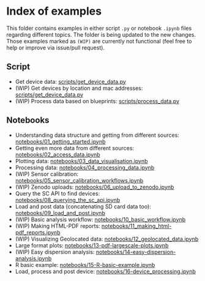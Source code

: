 # Index of examples

This folder contains examples in either script `.py` or notebook `.ipynb` files regarding different topics. The folder is being updated to the new changes. Those examples marked as `(WIP)` are currently not functional (feel free to help or improve via issue/pull request).

## Script

- Get device data: [scripts/get_device_data.py](scripts/get_device_data.py)
- (WIP) Get devices by location and mac addresses: [scripts/get_device_data.py](scripts/get_device_macs.py)
- (WIP) Process data based on blueprints: [scripts/process_data.py](scripts/process_data.py)

## Notebooks

- Understanding data structure and getting from different sources: [notebooks/01_getting_started.ipynb](notebooks/01_getting_started.ipynb)
- Getting even more data from different sources: [notebooks/02_access_data.ipynb](notebooks/02_access_data.ipynb)
- Plotting data: [notebooks/03_data_visualisation.ipynb](notebooks/03_data_visualisation.ipynb)
- Processing data: [notebooks/04_processing_data.ipynb](notebooks/04_processing_data.ipynb)
- (WIP) Sensor calibration: [notebooks/05_sensor_calibration_workflows.ipynb](notebooks/05_sensor_calibration_workflows.ipynb)
- (WIP) Zenodo uploads: [notebooks/06_upload_to_zenodo.ipynb](notebooks/06_upload_to_zenodo.ipynb)
- Query the SC API to find devices: [notebooks/08_querying_the_sc_api.ipynb](notebooks/08_querying_the_sc_api.ipynb)
- Load and post data (concatenating SD card data too): [notebooks/09_load_and_post.ipynb](notebooks/09_load_and_post.ipynb)
- (WIP) Basic analysis workflow: [notebooks/10_basic_workflow.ipynb](notebooks/10_basic_workflow.ipynb)
- (WIP) Making HTML-PDF reports: [notebooks/11_making_html-pdf_reports.ipynb](notebooks/11_making_html-pdf_reports.ipynb)
- (WIP) Visualizing Geolocated data: [notebooks/12_geolocated_data.ipynb](notebooks/12_geolocated_data.ipynb)
- Large format plots: [notebooks/13-pdf-largescale-plots.ipynb](notebooks/13-pdf-largescale-plots.ipynb)
- (WIP) Easy dispersion analysis: [notebooks/14-easy-dispersion-analysis.ipynb](notebooks/14-easy-dispersion-analysis.ipynb)
- R basic example: [notebooks/15-R-basic-example.ipynb](notebooks/15-R-basic-example.ipynb)
- Load, process and post device: [notebooks/16-device_processing.ipynb](notebooks/16-device_processing.ipynb)

